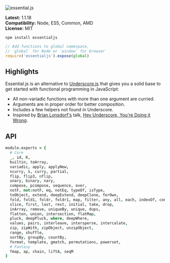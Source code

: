 ![essential.js](http://i.imgur.com/CalNHKK.png)

**Latest:** 1.1.18  
**Compatibility:** Node, ES5, Common, AMD  
**License:** MIT  

```
npm install essentialjs
```

```javascript
// Add functions to global namespace,
// `global` for Node or `window` for browser
require('essentialjs').expose(global)
```

## Highlights

Essential.js is an alternative to [Underscore.js](http://underscorejs.org/) that gives you a solid base to get started with functional programming in JavaScript:

- All non-variadic functions with more than one argument are curried.
- Arguments are in proper order for better composition.
- Includes a few helpers not found in Underscore.
- Inspired by [Brian Lonsdorf's](https://github.com/DrBoolean) talk, [Hey Underscore, You're Doing it Wrong](https://www.youtube.com/watch?v=m3svKOdZijA).

## API

```coffeescript
module.exports = {
  # Core
  _, id, K,
  builtin, toArray,
  variadic, apply, applyNew,
  ncurry, λ, curry, partial,
  flip, flip3, nflip,
  unary, binary, nary,
  compose, pcompose, sequence, over,
  notF, not:notF, eq, notEq, typeOf, isType,
  toObject, extend, deepExtend, deepClone, forOwn,
  fold, fold1, foldr, foldr1, map, filter, any, all, each, indexOf, concat,
  slice, first, last, rest, initial, take, drop,
  inArray, remove, uniqueBy, unique, dups,
  flatten, union, intersection, flatMap,
  pluck, deepPluck, where, deepWhere,
  values, pairs, interleave, intersperse, intercalate,
  zip, zipWith, zipObject, unzipObject,
  range, shuffle,
  sortBy, groupBy, countBy,
  format, template, gmatch, permutations, powerset,
  # Fantasy
  fmap, ap, chain, liftA, seqM
}
```
